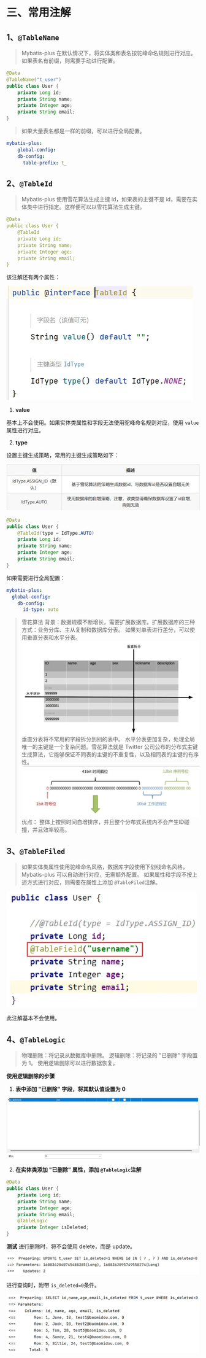 # 三、常用注解

## 1、`@TableName`

> Mybatis-plus 在默认情况下，将实体类和表名按驼峰命名规则进行对应。如果表名有前缀，则需要手动进行配置。

```java
@Data
@TableName("t_user")
public class User {
    private Long id;
    private String name;
    private Integer age;
    private String email;
}
```

> 如果大量表名都是一样的前缀，可以进行全局配置。

```yaml
mybatis-plus:
	global-config:
    db-config:
      table-prefix: t_
```

## 2、`@TableId`

> Mybatis-plus 使用雪花算法生成主键 id，如果表的主键不是 id，需要在实体类中进行指定。这样便可以以雪花算法生成主键。

```yaml
@Data
public class User {
    @TableId
    private Long id;
    private String name;
    private Integer age;
    private String email;
}
```

该注解还有两个属性：

![img_19.png](img_19.png)

1. **value**

基本上不会使用。如果实体类属性和字段无法使用驼峰命名规则对应，使用 `value`属性进行对应。

2. **type**

设置主键生成策略，常用的主键生成策略如下：

![img_20.png](img_20.png)

```java
@Data
public class User {
    @TableId(type = IdType.AUTO)
    private Long id;
    private String name;
    private Integer age;
    private String email;
}
```

如果需要进行全局配置：

```yaml
mybatis-plus:
  global-config:
    db-config:
      id-type: auto
```

> 雪花算法
> 背景：数据规模不断增长，需要扩展数据库。扩展数据库的三种方式：业务分库、主从复制和数据库分表。
> 如果对单表进行差分，可以使用垂直分表和水平分表。
> ![img_21.png](img_21.png)
> 垂直分表将不常用的字段拆分到别的表中。
> 水平分表更加复杂，处理全局唯一的主键是一个复杂问题。雪花算法就是 Twitter 公司公布的分布式主键生成算法，它能够保证不同表的主键的不重复性，以及相同表的主键的有序性。  
> ![img_22.png](img_22.png)
> 优点： 整体上按照时间自增排序，并且整个分布式系统内不会产生ID碰撞，并且效率较高。

## 3、`@TableFiled`

> 如果实体类属性使用驼峰命名风格，数据库字段使用下划线命名风格，Mybatis-plus 可以自动进行对应，无需额外配置。
> 如果属性和字段不按上述方式进行对应，则需要在属性上添加 `@TableFiled`注解。

![img_23.png](img_23.png)

此注解基本不会使用。

## 4、`@TableLogic`

> 物理删除：将记录从数据库中删除。
> 逻辑删除：将记录的 "已删除" 字段置为 1。
> 使用逻辑删除可以进行数据恢复。

**使用逻辑删除的步骤**

1. **表中添加 "已删除" 字段，将其默认值设置为 0**

![img_24.png](img_24.png)

2. **在实体类添加 "已删除" 属性，添加 `@TableLogic`注解**

```java
@Data
public class User {
    private Long id;
    private String name;
    private Integer age;
    private String email;
    @TableLogic
    private Integer isDeleted;
}
```

**测试**
进行删除时，将不会使用 delete，而是 update。

![img_25.png](img_25.png)

进行查询时，附带 `is_deleted=0`条件。

![img_26.png](img_26.png)
